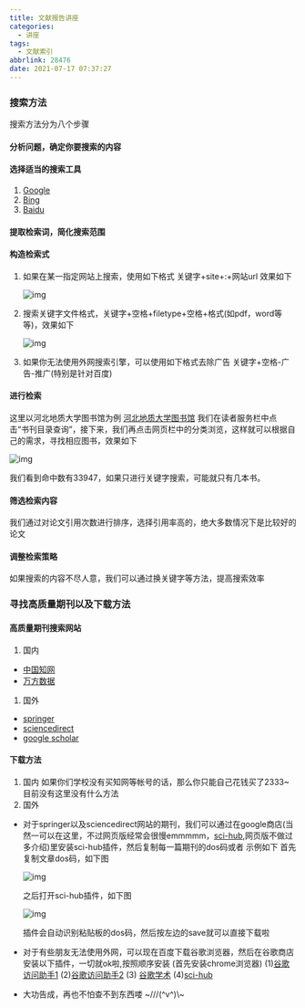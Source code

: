 ```yaml
---
title: 文献报告讲座
categories:
  - 讲座
tags:
  - 文献索引
abbrlink: 28476
date: 2021-07-17 07:37:27
---
```


### 搜索方法

搜索方法分为八个步骤 <!-- more --> 

#### 分析问题，确定你要搜索的内容

#### 选择适当的搜索工具

1. [Google](http://www.google.com/)
2. [Bing](https://cn.bing.com/?ensearch=1&FORM=BEHPTB)
3. [Baidu](https://www.baidu.com/)

#### 提取检索词，简化搜索范围

#### 构造检索式

1. 如果在某一指定网站上搜索，使用如下格式 关键字+site+:+网站url
   效果如下

   ![img](/img/speech1.jpg)

2. 搜索关键字文件格式，关键字+空格+filetype+空格+格式(如pdf，word等等)，效果如下

   ![img](/img/speech2.jpg)

3. 如果你无法使用外网搜索引擎，可以使用如下格式去除广告 关键字+空格-广告-推广(特别是针对百度)

#### 进行检索

这里以河北地质大学图书馆为例
[河北地质大学图书馆](http://tsg.hgu.edu.cn/index.htm)
我们在读者服务栏中点击“书刊目录查询”，接下来，我们再点击网页栏中的分类浏览，这样就可以根据自己的需求，寻找相应图书，效果如下

![img](/img/speech3.jpg)

我们看到命中数有33947，如果只进行关键字搜索，可能就只有几本书。

#### 筛选检索内容

我们通过对论文引用次数进行排序，选择引用率高的，绝大多数情况下是比较好的论文

#### 调整检索策略

如果搜索的内容不尽人意，我们可以通过换关键字等方法，提高搜索效率

### 寻找高质量期刊以及下载方法

#### 高质量期刊搜索网站

1. 国内

- [中国知网](https://www.cnki.net/)
- [万方数据](http://www.wanfangdata.com.cn/index.html)

1. 国外

- [springer](https://www.springer.com/)
- [sciencedirect](https://www.sciencedirect.com/)
- [google scholar](https://scholar.google.com/)

#### 下载方法

1. 国内
   如果你们学校没有买知网等帐号的话，那么你只能自己花钱买了2333~
   目前没有这里没有什么方法
2. 国外

- 对于springer以及sciencedirect网站的期刊，我们可以通过在google商店(当然一可以在这里，不过网页版经常会很慢emmmmm，[sci-hub](http://tool.yovisun.com/scihub/),网页版不做过多介绍)里安装sci-hub插件，然后复制每一篇期刊的dos码或者
  示例如下
  首先复制文章dos码，如下图

  ![img](/img/speech4.jpg)

  之后打开sci-hub插件，如下图

  ![img](/img/speech5.jpg)

  插件会自动识别粘贴板的dos码，然后按左边的save就可以直接下载啦

- 对于有些朋友无法使用外网，可以现在百度下载谷歌浏览器，然后在谷歌商店安装以下插件，一切就ok啦,按照顺序安装 (首先安装chrome浏览器)
  (1)[谷歌访问助手1](https://chrome.google.com/webstore/detail/谷歌访问助手gocklaboggjfkolaknpbhddbaopcepfp?utm_source=chrome-ntp-icon)
  (2)[谷歌访问助手2](https://chrome.google.com/webstore/detail/pp谷歌访问助手/kahndhhhcnignmbbpiobmdlgjhgfkfil?utm_source=chrome-ntp-icon)
  (3) [谷歌学术](https://chrome.google.com/webstore/detail/google-scholar-button/ldipcbpaocekfooobnbcddclnhejkcpn?utm_source=chrome-ntp-icon)
  (4)[sci-hub](https://chrome.google.com/webstore/detail/auto-sci-hub/nlogbpfgpkffmombiknfdoogphkimmmd?utm_source=chrome-ntp-icon)

- 大功告成，再也不怕查不到东西喽 ~///(^v^)\\~
